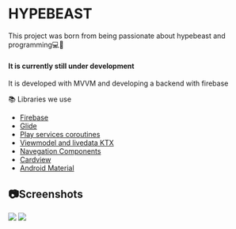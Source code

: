 # HYPEBEAST
This project was born from being passionate about hypebeast and programming💻👟
#### It is currently still under development
It is developed with MVVM and developing a backend with firebase
&nbsp;

📚 Libraries we use
- [Firebase](https://firebase.google.com/?hl=es "Firebase")
- [Glide](https://github.com/bumptech/glide "Glide")
- [Play services coroutines](https://github.com/Kotlin/kotlinx.coroutines "Play services coroutines")
- [Viewmodel and livedata KTX](https://developer.android.com/kotlin/ktx "Viewmodel and livedata KTX")
- [Navegation Components](https://developer.android.com/guide/navigation/navigation-getting-started "Navegation Components")
- [Cardview](https://developer.android.com/guide/topics/ui/layout/cardview?hl=es-419 "Cardview")
- [Android Material](https://material.io/develop/android/docs/getting-started "Android Material")

## 📷Screenshots
![](https://postimg.cc/9rfvtKjz)
![](https://postimg.cc/phxS91ZWf)
